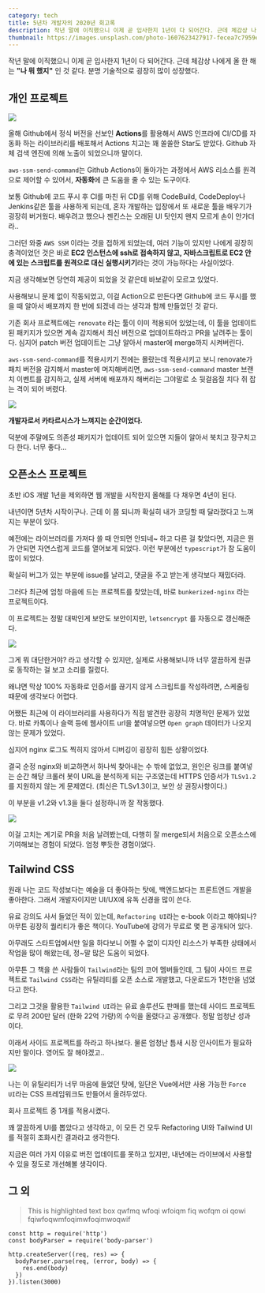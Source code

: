 ```yaml
---
category: tech
title: 5년차 개발자의 2020년 회고록
description: 작년 말에 이직했으니 이제 곧 입사한지 1년이 다 되어간다. 근데 체감상 나에게 올 한 해는 **"나 뭐 했지"** 인 것 같다. 분명 기술적으로 굉장히 많이 성장했다.
thumbnail: https://images.unsplash.com/photo-1607623427917-fecea7c7959e?ixid=MXwxMjA3fDB8MHxwaG90by1wYWdlfHx8fGVufDB8fHw%3D&ixlib=rb-1.2.1&auto=format&fit=crop&w=1258&q=80
---
```


작년 말에 이직했으니 이제 곧 입사한지 1년이 다 되어간다. 근데 체감상 나에게 올 한 해는 **"나 뭐 했지"** 인 것 같다. 분명 기술적으로 굉장히 많이 성장했다.

## 개인 프로젝트

![](https://images.velog.io/images/peterkimzz/post/59f817fb-ddc0-4f93-876f-de3b0ba1f40a/image.png)

올해 Github에서 정식 버전을 선보인 **Actions**를 활용해서 AWS 인프라에 CI/CD를 자동화 하는 라이브러리를 배포해서 Actions 치고는 꽤 쏠쏠한 Star도 받았다. Github 자체 검색 엔진에 의해 노출이 되었으니까 말이다.

`aws-ssm-send-command`는 Github Actions이 돌아가는 과정에서 AWS 리소스를 원격으로 제어할 수 있어서, **자동화**에 큰 도움을 줄 수 있는 도구이다.

보통 Github에 코드 푸시 후 CI를 마친 뒤 CD를 위해 CodeBuild, CodeDeploy나 Jenkins같은 툴을 사용하게 되는데, 혼자 개발하는 입장에서 또 새로운 툴을 배우기가 굉장히 버거웠다. 배우려고 했으나 젠킨스는 오래된 UI 탓인지 왠지 모르게 손이 안가더라..

그러던 와중 `AWS SSM` 이라는 것을 접하게 되었는데, 여러 기능이 있지만 나에게 굉장히 충격이었던 것은 바로 **EC2 인스턴스에 ssh로 접속하지 않고, 자바스크립트로 EC2 안에 있는 스크립트를 원격으로 대신 실행시키기**라는 것이 가능하다는 사실이었다.

지금 생각해보면 당연히 제공이 되었을 것 같은데 바보같이 모르고 있었다.

사용해보니 문제 없이 작동되었고, 이걸 Action으로 만든다면 Github에 코드 푸시를 했을 때 알아서 배포까지 한 번에 되겠네 라는 생각과 함께 만들었던 것 같다. 

기존 회사 프로젝트에는 `renovate` 라는 툴이 이미 적용되어 있었는데, 이 툴을 업데이트 된 패키지가 있으면 계속 감지해서 최신 버전으로 업데이트하라고 PR을 날려주는 툴이다. 심지어 patch 버전 업데이트는 그냥 알아서 master에 merge까지 시켜버린다.

`aws-ssm-send-command`를 적용시키기 전에는 몰랐는데 적용시키고 보니 renovate가 패치 버전을 감지해서 master에 머지해버리면, `aws-ssm-send-command` master 브랜치 이벤트를 감지하고, 실제 서버에 배포까지 해버리는 그야말로 소 뒷걸음질 치다 쥐 잡는 격이 되어 버렸다.


![](https://images.velog.io/images/peterkimzz/post/4cff112a-a82c-4293-97bb-d2762ec221f4/1594182493129-b492166969.jpg)

**개발자로서 카타르시스가 느껴지는 순간이었다.**

덕분에 주말에도 의존성 패키지가 업데이트 되어 있으면 지들이 알아서 북치고 장구치고 다 한다. 너무 좋다...

## 오픈소스 프로젝트

초반 iOS 개발 1년을 제외하면 웹 개발을 시작한지 올해를 다 채우면 4년이 된다. 

내년이면 5년차 시작이구나. 근데 이 쯤 되니까 확실히 내가 코딩할 때 달라졌다고 느껴지는 부분이 있다.

예전에는 라이브러리를 가져다 쓸 때 안되면 안되네~ 하고 다른 걸 찾았다면, 지금은 뭔가 안되면 자연스럽게 코드를 열어보게 되었다. 이런 부분에선 `typescript`가 참 도움이 많이 되었다.

확실히 버그가 있는 부분에 issue를 날리고, 댓글을 주고 받는게 생각보다 재밌더라.

그러다 최근에 엄청 마음에 드는 프로젝트를 찾았는데, 바로 `bunkerized-nginx` 라는 프로젝트이다.

이 프로젝트는 정말 대박인게 보안도 보안이지만, `letsencrypt` 를 자동으로 갱신해준다.

![](https://images.velog.io/images/peterkimzz/post/e0d58f9e-1829-4ae5-ad0a-9675381b5f6a/1549860568870-3fec3c8b4b.jpg)

그게 뭐 대단한거야? 라고 생각할 수 있지만, 실제로 사용해보니까 너무 깔끔하게 원큐로 동작하는 걸 보고 소리를 질렀다. 

왜냐면 막상 100% 자동화로 인증서를 끊기지 않게 스크립트를 작성하려면, 스케줄링 때문에 생각보다 어렵다.

어쨌든 최근에 이 라이브러리를 사용하다가 직접 발견한 굉장히 치명적인 문제가 있었다. 바로 카톡이나 슬랙 등에 웹사이트 url을 붙여넣으면 `Open graph` 데이터가 나오지 않는 문제가 있었다.

심지어 nginx 로그도 찍히지 않아서 디버깅이 굉장히 힘든 상황이었다.

결국 순정 nginx와 비교하면서 하나씩 찾아내는 수 밖에 없었고, 원인은 링크를 붙여넣는 순간 해당 크롤러 봇이 URL을 분석하게 되는 구조였는데 HTTPS 인증서가 `TLSv1.2`를 지원하지 않는 게 문제였다. (최신은 TLSv1.3이고, 보안 상 권장사항이다.)

이 부분을 v1.2와 v1.3을 둘다 설정하니까 잘 작동했다.

![](https://images.velog.io/images/peterkimzz/post/e438e24d-4fb3-4a1f-bae0-71f77c421d6e/image.png)

이걸 고치는 계기로 PR을 처음 날려봤는데, 다행히 잘 merge되서 처음으로 오픈소스에 기여해보는 경험이 되었다. 엄청 뿌듯한 경험이었다.

## Tailwind CSS

원래 나는 코드 작성보다는 예술을 더 좋아하는 탓에, 백엔드보다는 프론트엔드 개발을 좋아한다. 그래서 개발자이지만 UI/UX에 유독 신경을 많이 쓴다.

유료 강의도 사서 들었던 적이 있는데, `Refactoring UI`라는 e-book 이라고 해야되나? 아무튼 굉장히 퀄리티가 좋은 책이다. YouTube에 강의가 무료로 몇 편 공개되어 있다.

아무래도 스타트업에서만 일을 하다보니 어쩔 수 없이 디자인 리소스가 부족한 상태에서 작업을 많이 해왔는데, 정~말 많은 도움이 되었다.

아무튼 그 책을 쓴 사람들이 `Tailwind`라는 팀의 코어 멤버들인데, 그 팀이 사이드 프로젝트로 `Tailwind CSS`라는 유틸리티를 오픈 소스로 개발했고, 다운로드가 1천만을 넘었다고 한다.

그리고 그것을 활용한 `Tailwind UI`라는 유료 솔루션도 판매를 했는데 사이드 프로젝트로 무려 200만 달러 (한화 22억 가량)의 수익을 올렸다고 공개했다. 정말 엄청난 성과이다.

이래서 사이드 프로젝트를 하라고 하나보다. 물론 엄청난 틈새 시장 인사이트가 필요하지만 말이다. 영어도 잘 해야겠고..

![](https://media.vlpt.us/images/peterkimzz/post/2e9187d7-a2f9-4bf7-b869-6c92d3bc141d/forceui_thumbnail.jpg?w=768)

나는 이 유틸리티가 너무 마음에 들었던 탓에, 일단은 Vue에서만 사용 가능한 `Force UI`라는 CSS 프레임워크도 만들어서 올려두었다. 

회사 프로젝트 중 1개를 적용시켰다. 

꽤 깔끔하게 UI를 뽑았다고 생각하고, 이 모든 건 모두 Refactoring UI와 Tailwind UI를 적절히 조화시킨 결과라고 생각한다.

지금은 여러 가지 이유로 버전 업데이트를 못하고 있지만, 내년에는 라이브에서 사용할 수 있을 정도로 개선해볼 생각이다.

## 그 외

> This is highlighted text box qwfmq wfoqi wfoiqm fiq wofqm oi qowi fqiwfoqwmfoqimwfoqimwoqwif 

```js{0,0}[server.js]
const http = require('http')
const bodyParser = require('body-parser')

http.createServer((req, res) => {
  bodyParser.parse(req, (error, body) => {
    res.end(body)
  })
}).listen(3000)
```